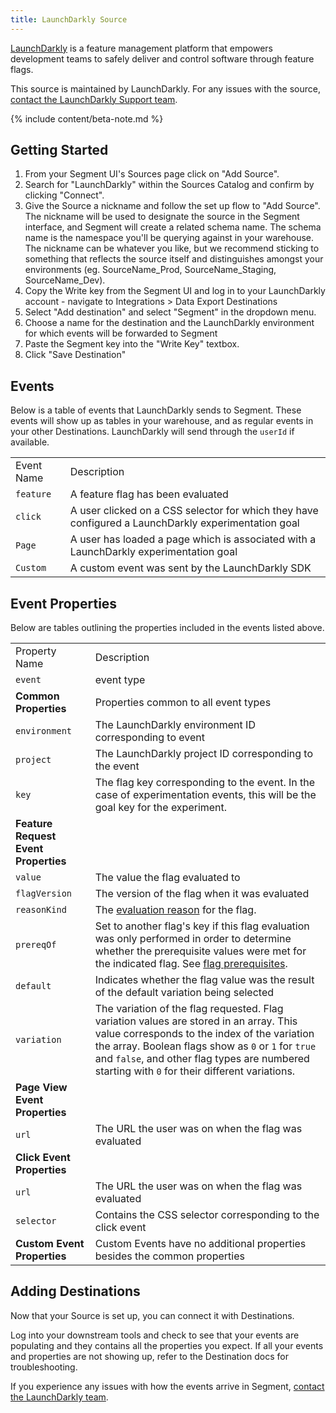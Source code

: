 ```yaml
---
title: LaunchDarkly Source
---
```

[LaunchDarkly](https://launchdarkly.com) is a feature management platform that empowers development teams to safely deliver and control software through feature flags.

This source is maintained by LaunchDarkly. For any issues with the source, [contact the LaunchDarkly Support team](mailto:support@launchdarkly.com).

{% include content/beta-note.md %}


## Getting Started

1. From your Segment UI's Sources page click on "Add Source".
2. Search for "LaunchDarkly" within the Sources Catalog and confirm by clicking "Connect".
3. Give the Source a nickname and follow the set up flow to "Add Source". The nickname will be used to designate the source in the Segment interface, and Segment will create a related schema name. The schema name is the namespace you'll be querying against in your warehouse. The nickname can be whatever you like, but we recommend sticking to something that reflects the source itself and distinguishes amongst your environments (eg. SourceName_Prod, SourceName_Staging, SourceName_Dev).
4. Copy the Write key from the Segment UI and log in to your LaunchDarkly account - navigate to Integrations > Data Export Destinations
5. Select "Add destination" and select "Segment" in the dropdown menu.
6. Choose a name for the destination and the LaunchDarkly environment for which events will be forwarded to Segment
7. Paste the Segment key into the "Write Key" textbox.
8. Click "Save Destination"

## Events

Below is a table of events that LaunchDarkly sends to Segment. These events will show up as tables in your warehouse, and as regular events in your other Destinations. LaunchDarkly will send through the `userId` if available.

<table>
  <tr>
   <td>Event Name</td>
   <td>Description</td>
  </tr>
  <tr>
  <td><code>feature</code></td>
   <td>A feature flag has been evaluated</td>
  </tr>
  <tr>
  <td><code>click</code></td>
   <td>A user clicked on a CSS selector for which they have configured a LaunchDarkly experimentation goal</td>
  </tr>
  <tr>
  <td><code>Page</code></td>
   <td>A user has loaded a page which is associated with a LaunchDarkly experimentation goal</td>
  </tr>
  <tr>
  <td><code>Custom</code></td>
   <td>A custom event was sent by the LaunchDarkly SDK</td>
  </tr>
</table>

## Event Properties

Below are tables outlining the properties included in the events listed above.

<table>
  <tr>
   <td>Property Name</td>
   <td>Description</td>
  </tr>
  <tr>
  <td><code>event</code></td>
   <td>event type</td>
  </tr>
  <tr><td><b>Common Properties</b></td>
  <td>Properties common to all event types</td>
  </tr>
  <tr>
  <td><code>environment</code></td>
   <td>The LaunchDarkly environment ID corresponding to event</td>
  </tr>
  <tr>
  <td><code>project</code></td>
   <td>The LaunchDarkly project ID corresponding to the event</td>
  </tr>
  <tr>
   <td><code>key</code></td>
   <td>The flag key corresponding to the event. In the case of experimentation events, this will be the goal key for the experiment.</td>
  </tr>
  <tr>
  <td><b>Feature Request Event Properties</b></td>
  </tr>
  <tr>
  <td><code>value</code></td>
      <td>The value the flag evaluated to</td>
  </tr>
  <tr>
  <td><code>flagVersion</code></td>
      <td>The version of the flag when it was evaluated</td>
  </tr>
  <tr>
  <td><code>reasonKind</code></td>
      <td>The <a href="https://docs.launchdarkly.com/docs/evaluation-reasons">evaluation reason</a> for the flag.</td>
  </tr>
  <tr>
  <td><code>prereqOf</code></td>
      <td>Set to another flag's key if this flag evaluation was only performed in order to determine
 whether the prerequisite values were met for the indicated flag. See <a href="https://docs.launchdarkly.com/docs/prerequisites">flag prerequisites</a>.</td>
  </tr>
  <tr>
  <td><code>default</code></td>
      <td>Indicates whether the flag value was the result of the default variation being selected</td>
  </tr>
  <tr>
  <td><code>variation</code></td>
      <td>The variation of the flag requested. Flag variation values are stored in an array. This value corresponds to the index of the variation the array. Boolean flags show as <code>0</code> or <code>1</code> for <code>true</code> and <code>false</code>, and other flag types are numbered starting with <code>0</code> for their different variations.</td>
  </tr>
  <tr>
    <td><b>Page View Event Properties</b></td>
  </tr>
  <tr>
  <td><code>url</code></td>
   <td>The URL the user was on when the flag was evaluated</td>
  </tr>
  <tr>
    <td><b>Click Event Properties</b></td>
  </tr>
  <tr>
  <td><code>url</code></td>
   <td>The URL the user was on when the flag was evaluated</td>
  </tr>
  <tr>
  <td><code>selector</code></td>
   <td>Contains the CSS selector corresponding to the click event</td>
  </tr>
  <tr>
    <td><b>Custom Event Properties</b></td>
    <td>Custom Events have no additional properties besides the common properties</td>
  </tr>
</table>

## Adding Destinations

Now that your Source is set up, you can connect it with Destinations.

Log into your downstream tools and check to see that your events are populating and they contains all the properties you expect. If all your events and properties are not showing up, refer to the Destination docs for troubleshooting.

If you experience any issues with how the events arrive in Segment, [contact the LaunchDarkly team](mailto:support@launchdarkly.com).

